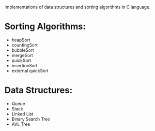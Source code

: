 Implementations of data structures and sorting algorithms in C language.


# **Sorting Algorithms:**
  - heapSort
  - countingSort
  - bubbleSort
  - mergeSort
  - quickSort
  - insertionSort
  - external quickSort
  
 
# **Data Structures:**
  - Queue
  - Stack
  - Linked List
  - Binary Search Tree
  - AVL Tree
